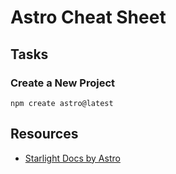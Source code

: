 # Astro Cheat Sheet

## Tasks

### Create a New Project

```shell
npm create astro@latest
```

## Resources

* [Starlight Docs by Astro](https://starlight.astro.build/)

